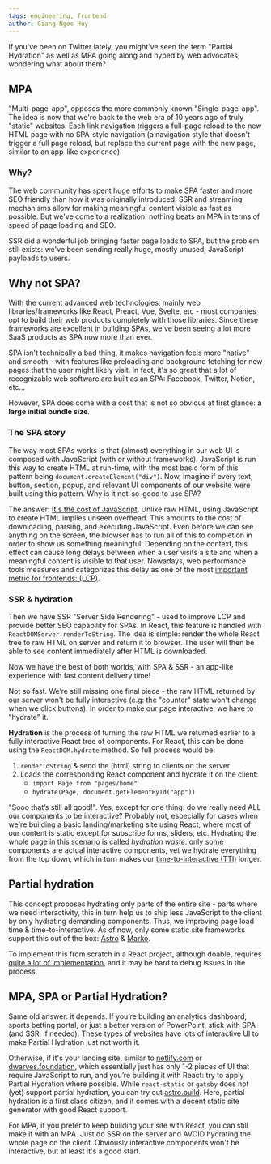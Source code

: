 ```yaml
---
tags: engineering, frontend
author: Giang Ngoc Huy
---
```


If you've been on Twitter lately, you might've seen the term "Partial Hydration"
as well as MPA going along and hyped by web advocates, wondering what about
them?

## MPA

"Multi-page-app", opposes the more commonly known "Single-page-app". The idea is
now that we're back to the web era of 10 years ago of truly "static" websites.
Each link navigation triggers a full-page reload to the new HTML page with no
SPA-style navigation (a navigation style that doesn't trigger a full page
reload, but replace the current page with the new page, similar to an app-like
experience).

### Why?

The web community has spent huge efforts to make SPA faster and more SEO
friendly than how it was originally introduced: SSR and streaming mechanisms
allow for making meaningful content visible as fast as possible. But we've come
to a realization: nothing beats an MPA in terms of speed of page loading and
SEO.

SSR did a wonderful job bringing faster page loads to SPA, but the problem still
exists: we've been sending really huge, mostly unused, JavaScript payloads to
users.

## Why not SPA?

With the current advanced web technologies, mainly web libraries/frameworks like
React, Preact, Vue, Svelte, etc - most companies opt to build their web products
completely with those libraries. Since these frameworks are excellent in
building SPAs, we've been seeing a lot more SaaS products as SPA now more than
ever.

SPA isn't technically a bad thing, it makes navigation feels more "native" and
smooth - with features like preloading and background fetching for new pages
that the user might likely visit. In fact, it's so great that a lot of
recognizable web software are built as an SPA: Facebook, Twitter, Notion, etc...

However, SPA does come with a cost that is not so obvious at first glance: **a
large initial bundle size**.

### The SPA story

The way most SPAs works is that (almost) everything in our web UI is composed
with JavaScript (with or without frameworks). JavaScript is run this way to
create HTML at run-time, with the most basic form of this pattern being
`document.createElement("div")`. Now, imagine if every text, button, section,
popup, and relevant UI components of our website were built using this pattern.
Why is it not-so-good to use SPA?

The answer:
[It's the cost of JavaScript](https://timkadlec.com/remembers/2020-04-21-the-cost-of-javascript-frameworks/).
Unlike raw HTML, using JavaScript to create HTML implies unseen overhead. This
amounts to the cost of downloading, parsing, and executing JavaScript. Even
before we can see anything on the screen, the browser has to run all of this to
completion in order to show us something meaningful. Depending on the context,
this effect can cause long delays between when a user visits a site and when a
meaningful content is visible to that user. Nowadays, web performance tools
measures and categorizes this delay as one of the most
[important metric for frontends: (LCP)](https://web.dev/lcp/).

### SSR & hydration

Then we have SSR "Server Side Rendering" - used to improve LCP and provide
better SEO capability for SPAs. In React, this feature is handled with
`ReactDOMServer.renderToString`. The idea is simple: render the whole React tree
to raw HTML on server and return it to browser. The user will then be able to
see content immediately after HTML is downloaded.

Now we have the best of both worlds, with SPA & SSR - an app-like experience
with fast content delivery time!

Not so fast. We’re still missing one final piece - the raw HTML returned by our
server won't be fully interactive (e.g: the "counter" state won't change when we
click buttons). In order to make our page interactive, we have to "hydrate" it.

**Hydration** is the process of turning the raw HTML we returned earlier to a
fully interactive React tree of components. For React, this can be done using
the `ReactDOM.hydrate` method. So full process would be:

1. `renderToString` & send the (html) string to clients on the server
2. Loads the corresponding React component and hydrate it on the client:
   - `import Page from "pages/home"`
   - `hydrate(Page, document.getElementById("app"))`

"Sooo that’s still all good!". Yes, except for one thing: do we really need ALL
our components to be interactive? Probably not, especially for cases when we're
building a basic landing/marketing site using React, where most of our content
is static except for subscribe forms, sliders, etc. Hydrating the whole page in
this scenario is called _hydration waste_: only some components are actual
interactive components, yet we hydrate everything from the top down, which in
turn makes our [time-to-interactive (TTI)](https://web.dev/interactive/) longer.

## Partial hydration

This concept proposes hydrating only parts of the entire site - parts where we
need interactivity, this in turn help us to ship less JavaScript to the client
by only hydrating demanding components. Thus, we improving page load time &
time-to-interactive. As of now, only some static site frameworks support this
out of the box:
[Astro](https://docs.astro.build/core-concepts/component-hydration) &
[Marko](https://markojs.com/).

To implement this from scratch in a React project, although doable, requires
[quite a lot of implementation](https://medium.com/@luke_schmuke/how-we-achieved-the-best-web-performance-with-partial-hydration-20fab9c808d5),
and it may be hard to debug issues in the process.

## MPA, SPA or Partial Hydration?

Same old answer: it depends. If you’re building an analytics dashboard, sports
betting portal, or just a better version of PowerPoint, stick with SPA (and SSR,
if needed). These types of websites have lots of interactive UI to make Partial
Hydration just not worth it.

Otherwise, if it's your landing site, similar to
[netlify.com](http://netlify.com/) or
[dwarves.foundation](https://dwarves.foundation/), which essentially just has
only 1-2 pieces of UI that require JavaScript to run, and you’re building it
with React: try to apply Partial Hydration where possible. While `react-static`
or `gatsby` does not (yet) support partial hydration, you can try out
[astro.build](https://astro.build/). Here, partial hydration is a first class
citizen, and it comes with a decent static site generator with good React
support.

For MPA, if you prefer to keep building your site with React, you can still make
it with an MPA. Just do SSR on the server and AVOID hydrating the whole page on
the client. Obviously interactive components won't be interactive, but at least
it's a good start.

